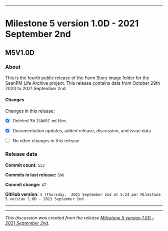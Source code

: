 
***

# Milestone 5 version 1.0D - 2021 September 2nd

## M5V1.0D

### About

This is the fourth public release of the Farm Story image folder for the SeanPM Life Archive project. This release contains data from October 29th 2020 to 2021 September 2nd.

#### Changes
 
<!--
- [x]  Added images for 2021 January to 2021 August

- [x] Updated documentation and archived old files

- [x] Added the final notice

- [x] Archived discussion and release data

- [x] Added support for the `.github` directory

- [x] Added Git config files (`.editorconfig` `.gitattributes` `.gitignore`)

- [x] Added X-Text files (`AUTHORS` `COPYING` `CREDITS` `INSTALL`)

- [x] Added a makefile

- [ ] No other content included in this release

!-->
Changes in this release:

- [x] Deleted 35 `IGNORE.md` files

- [x] Documentation updates, added release, discussion, and issue data

- [ ] No other changes in this release

### Release data

**Commit count:** `553`

**Commits in last release:** `506`

**Commit change:** `47`

**GitHub version:** `4 (Thursday,  2021 September 2nd at 5:24 pm) Milestone 5 version 1.0D - 2021 September 2nd`

***


<hr /><em>This discussion was created from the release <a href='https://github.com/seanpm2001/SeansLifeArchive_Images_Farm-Story/releases/tag/M5V1.0D'>Milestone 5 version 1.0D - 2021 September 2nd</a>.</em>
